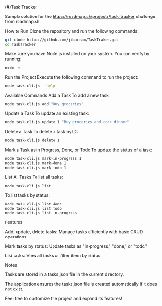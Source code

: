 (#)Task Tracker

Sample solution for the https://roadmap.sh/projects/task-tracker challenge from roadmap.sh.

How to Run
Clone the repository and run the following commands:

```bash
git clone https://github.com/jibarram/TaskTraker.git
cd TaskTracker
```
Make sure you have Node.js installed on your system. You can verify by running:


```bash
node -v
```
Run the Project
Execute the following command to run the project:


```bash
node task-cli.js --help
```
Available Commands
Add a Task
To add a new task:

```bash
node task-cli.js add "Buy groceries"

```
Update a Task
To update an existing task:

```bash
node task-cli.js update 1 "Buy groceries and cook dinner"
```
Delete a Task
To delete a task by ID:

```bash
node task-cli.js delete 1
```
Mark a Task as in Progress, Done, or Todo
To update the status of a task:


```bash
node task-cli.js mark-in-progress 1
node task-cli.js mark-done 1
node task-cli.js mark-todo 1
```
List All Tasks
To list all tasks:


```bash
node task-cli.js list
```
To list tasks by status:


```bash
node task-cli.js list done
node task-cli.js list todo
node task-cli.js list in-progress
```
Features

Add, update, delete tasks: Manage tasks efficiently with basic CRUD operations.

Mark tasks by status: Update tasks as "in-progress," "done," or "todo."

List tasks: View all tasks or filter them by status.

Notes

Tasks are stored in a tasks.json file in the current directory.

The application ensures the tasks.json file is created automatically if it does not exist.

Feel free to customize the project and expand its features!

